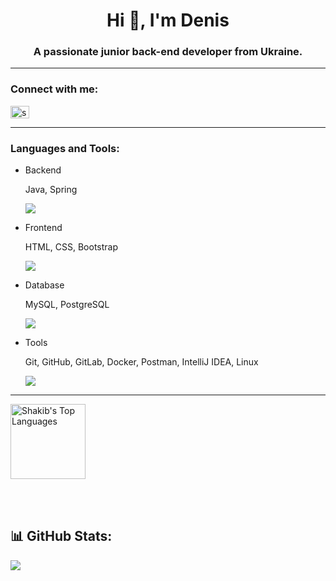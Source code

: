 <h1 align="center">Hi 👋, I'm Denis</h1>
<h3 align="center">A passionate junior back-end developer from Ukraine.</h3>

<hr>

<h3 align="left">Connect with me:</h3>
<p align="left">
<a href="https://linkedin.com/in/denis-volynshykov-47b290249" target="blank"><img align="center" src="https://raw.githubusercontent.com/rahuldkjain/github-profile-readme-generator/master/src/images/icons/Social/linked-in-alt.svg" alt="supunnanayakkara" height="20" width="30" /></a>
</p>

<hr>

<h3 align="left">Languages and Tools:</h3>

- Backend

	<p align="left">
		<p>Java, Spring</p>
	  <a href="https://skillicons.dev">
	    <img src="https://skillicons.dev/icons?i=java,spring" />
	  </a>
	</p>

- Frontend
	<p align="left">
		<p>HTML, CSS, Bootstrap</p>
	  <a href="https://skillicons.dev">
	    <img src="https://skillicons.dev/icons?i=html,css,bootstrap" />
	  </a>
	</p>
  
- Database
	<p align="left">
		<p>MySQL, PostgreSQL</p>
	  <a href="https://skillicons.dev">
	    <img src="https://skillicons.dev/icons?i=mysql,postgresql" />
	  </a>
	</p>

- Tools
	<p align="left">
 		<p>Git, GitHub, GitLab, Docker, Postman, IntelliJ IDEA, Linux</p>
	  <a href="https://skillicons.dev">
	    <img src="https://skillicons.dev/icons?i=git,github,gitlab,docker,postman,idea,linux" />
	  </a>
	</p>

<hr>

<img alt="Shakib's Top Languages" src="https://github-readme-stats.vercel.app/api/top-langs/?username=d-svol&langs_count=8&count_private=true&layout=compact&theme=dark&hide_border=true&hide=Jupyter%20notebook,less&bg_color=151515&title_color=f2f2f2&icon_color=79fe96" style="height: 120px;">


<br><br>
## 📊 GitHub Stats:
[![](https://visitcount.itsvg.in/api?id=d-svol&icon=5&color=1)](https://visitcount.itsvg.in)
